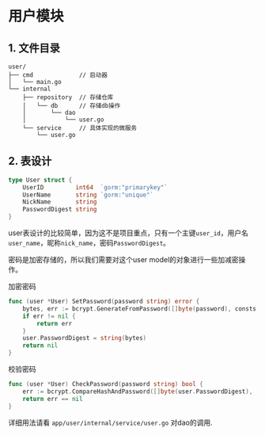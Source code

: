 # 用户模块

## 1. 文件目录

```shell
user/
├── cmd             // 启动器
│   └── main.go
└── internal    
    ├── repository  // 存储仓库
    │   └── db      // 存储db操作
    │       └── dao
    │           └── user.go
    └── service     // 具体实现的微服务 
        └── user.go
```

## 2. 表设计

```go
type User struct {
    UserID         int64  `gorm:"primarykey"`
	UserName       string `gorm:"unique"`
	NickName       string
	PasswordDigest string
}
```

user表设计的比较简单，因为这不是项目重点，只有一个主键`user_id`，用户名`user_name`，昵称`nick_name`，密码`PasswordDigest`。

密码是加密存储的，所以我们需要对这个user model的对象进行一些加减密操作。

加密密码

```go
func (user *User) SetPassword(password string) error {
	bytes, err := bcrypt.GenerateFromPassword([]byte(password), consts.PassWordCost)
	if err != nil {
		return err
	}
	user.PasswordDigest = string(bytes)
	return nil
}
```

校验密码
```go
func (user *User) CheckPassword(password string) bool {
	err := bcrypt.CompareHashAndPassword([]byte(user.PasswordDigest), []byte(password))
	return err == nil
}
```

详细用法请看 `app/user/internal/service/user.go` 对dao的调用.
